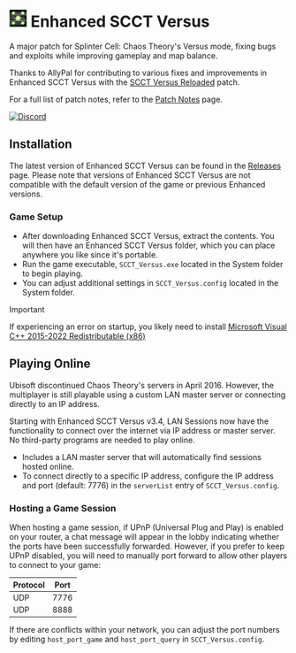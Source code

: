 # <img src="Images/icon.png" width="32"> Enhanced SCCT Versus
A major patch for Splinter Cell: Chaos Theory's Versus mode, fixing bugs and exploits while improving gameplay and map balance.

Thanks to AllyPal for contributing to various fixes and improvements in Enhanced SCCT Versus with the [SCCT Versus Reloaded](https://allypal.github.io/SCCT_Versus_Reloaded) patch.

For a full list of patch notes, refer to the [Patch Notes](PatchNotes.md) page.

[![Discord](https://img.shields.io/discord/934536491420508281?color=%237289DA&label=Members&logo=discord&logoColor=white)](https://discord.gg/rmBp94uR58)

## Installation
The latest version of Enhanced SCCT Versus can be found in the [Releases](https://github.com/Joshhhuaaa/EnhancedSCCTVersus/releases) page. Please note that versions of Enhanced SCCT Versus are not compatible with the default version of the game or previous Enhanced versions.

### Game Setup
- After downloading Enhanced SCCT Versus, extract the contents. You will then have an Enhanced SCCT Versus folder, which you can place anywhere you like since it's portable.
- Run the game executable, `SCCT_Versus.exe` located in the System folder to begin playing.
- You can adjust additional settings in `SCCT_Versus.config` located in the System folder.

> [!IMPORTANT]
> If experiencing an error on startup, you likely need to install [Microsoft Visual C++ 2015-2022 Redistributable (x86)](https://aka.ms/vs/17/release/vc_redist.x86.exe)

## Playing Online
Ubisoft discontinued Chaos Theory's servers in April 2016. However, the multiplayer is still playable using a custom LAN master server or connecting directly to an IP address. 

Starting with Enhanced SCCT Versus v3.4, LAN Sessions now have the functionality to connect over the internet via IP address or master server. No third-party programs are needed to play online.
 - Includes a LAN master server that will automatically find sessions hosted online.
 - To connect directly to a specific IP address, configure the IP address and port (default: 7776) in the `serverList` entry of `SCCT_Versus.config`.

### Hosting a Game Session
When hosting a game session, if UPnP (Universal Plug and Play) is enabled on your router, a chat message will appear in the lobby indicating whether the ports have been successfully forwarded. However, if you prefer to keep UPnP disabled, you will need to manually port forward to allow other players to connect to your game:

| Protocol | Port  |
|----------|-------|
| UDP      | 7776  |
| UDP      | 8888  |

If there are conflicts within your network, you can adjust the port numbers by editing `host_port_game` and `host_port_query` in `SCCT_Versus.config`.
